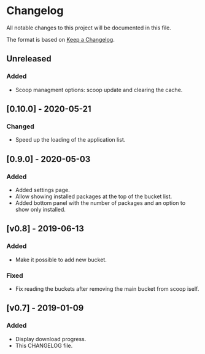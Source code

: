 # Changelog
All notable changes to this project will be documented in this file.

The format is based on [Keep a Changelog](https://keepachangelog.com/en/1.0.0/).

## Unreleased
### Added
- Scoop managment options: scoop update and clearing the cache.

## [0.10.0] - 2020-05-21
### Changed
- Speed up the loading of the application list.

## [0.9.0] - 2020-05-03
### Added
- Added settings page.
- Allow showing installed packages at the top of the bucket list.
- Added bottom panel with the number of packages and an option to show only installed.

## [v0.8] - 2019-06-13
### Added 
- Make it possible to add new bucket.

### Fixed
- Fix reading the buckets after removing the main bucket from scoop iself.

## [v0.7] - 2019-01-09
### Added
- Display download progress.
- This CHANGELOG file.

